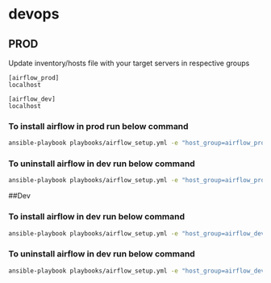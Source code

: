 # devops


## PROD

Update inventory/hosts file with your target servers in respective groups 

```
[airflow_prod]
localhost

[airflow_dev]
localhost
```


### To install airflow in prod run below command 

```bash 
ansible-playbook playbooks/airflow_setup.yml -e "host_group=airflow_prod" -vv
```

### To uninstall airflow in dev run below command

```bash
ansible-playbook playbooks/airflow_setup.yml -e "host_group=airflow_prod airflow_setup_state=absent" -vv
```

##Dev

### To install airflow in dev run below command

```bash
ansible-playbook playbooks/airflow_setup.yml -e "host_group=airflow_dev" -vv
```

### To uninstall airflow in dev run below command

```bash
ansible-playbook playbooks/airflow_setup.yml -e "host_group=airflow_dev airflow_setup_state=absent" -vv
```
